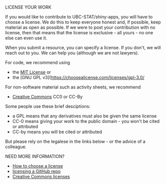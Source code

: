 LICENSE YOUR WORK

If you would like to contribute to UBC-STAT/shiny-apps, you will have to choose a license.  We do this to keep everyone honest and, if possible, keep material as open as possible.  If we were to post your contribution with no license, then that means that the license is exclusive - all yours - no one else can even use it. 

When you submit a resource, you can specify a license. If you don't, we will reach out to you.  We can help you (although we are not lawyers).

For code, we recommend using
-  the [MIT License](https://choosealicense.com/licenses/mit/) 
or
- the [GNU GPL v3](https://choosealicense.com/licenses/gpl-3.0/

For non-software material such as activity sheets, we recommend
-  [Creative Commons](https://creativecommons.org/about/cclicenses/) CC0  or CC-By  

Some people use these brief desciptions:
- a GPL means that any derivatives must also be given the same license
- CC-0 means giving your work to the public domain  - you won't be cited or attributed
- CC-by means you will be cited or attributed

But please rely on the legalese in the links below - or the advice of a colleague.

NEED MORE INFORMATION?
- [How to choose a license](https://choosealicense.com)
- [licensing a GitHub repo](https://docs.github.com/en/repositories/managing-your-repositorys-settings-and-features/customizing-your-repository/licensing-a-repository)
- [Creative Commons licenses](https://creativecommons.org/about/cclicenses/)  



